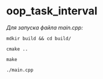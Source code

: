 # oop_task_interval

*Для запуска файла main.cpp:*

```mdkir build && cd build/```

```cmake ..```

```make```

```./main.cpp```
